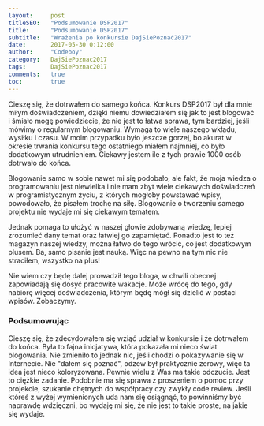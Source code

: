 ```yaml
---
layout:     post
titleSEO:   "Podsumowanie DSP2017"
title:      "Podsumowanie DSP2017"
subtitle:   "Wrażenia po konkursie DajSiePoznać2017"
date:       2017-05-30 0:12:00
author:     "Codeboy"
category:   DajSiePoznac2017
tags:       DajSiePoznac2017
comments:   true
toc:        true
---
```


Cieszę się, że dotrwałem do samego końca. Konkurs DSP2017 był dla mnie miłym doświadczeniem, dzięki niemu dowiedziałem się jak to jest blogować i śmiało mogę powiedziecie, że nie jest to łatwa sprawa, tym bardziej, jeśli mówimy o regularnym blogowaniu. Wymaga to wiele naszego wkładu, wysiłku i czasu. W moim przypadku było jeszcze gorzej, bo akurat w okresie trwania konkursu tego ostatniego miałem najmniej, co było dodatkowym utrudnieniem. Ciekawy jestem ile z tych prawie 1000 osób dotrwało do końca.

Blogowanie samo w sobie nawet mi się podobało, ale fakt, że moja wiedza o programowaniu jest niewielka i nie mam zbyt wiele ciekawych doświadczeń w programistycznym życiu, z których mogłoby powstawać wpisy, powodowało, że pisałem trochę na siłę. Blogowanie o tworzeniu samego projektu nie wydaje mi się ciekawym tematem.

Jednak pomaga to ułożyć w naszej głowie zdobywaną wiedzę, lepiej zrozumieć dany temat oraz łatwiej go zapamiętać. Ponadto jest to też magazyn naszej wiedzy, można łatwo do tego wrócić, co jest dodatkowym plusem. Ba, samo pisanie jest nauką. Więc na pewno na tym nic nie straciłem, wszystko na plus!

Nie wiem czy będę dalej prowadził tego bloga, w chwili obecnej zapowiadają się dosyć pracowite wakacje. Może wrócę do tego, gdy nabiorę więcej doświadczenia, którym będę mógł się dzielić w postaci wpisów. Zobaczymy.

### Podsumowując

Cieszę się, że zdecydowałem się wziąć udział w konkursie i że dotrwałem do końca. Była to fajna inicjatywa, która pokazała mi nieco świat blogowania. Nie zmieniło to jednak nic, jeśli chodzi o pokazywanie się w Internecie. Nie "dałem się poznać", odzew był praktycznie zerowy, więc ta idea jest nieco koloryzowana. Pewnie wielu z Was ma takie odczucie. Jest to ciężkie zadanie. Podobnie ma się sprawa z proszeniem o pomoc przy projekcie, szukanie chętnych do współpracy czy zwykły code review. Jeśli któreś z wyżej wymienionych uda nam się osiągnąć, to powinniśmy być naprawdę wdzięczni, bo wydaję mi się, że nie jest to takie proste, na jakie się wydaje.


